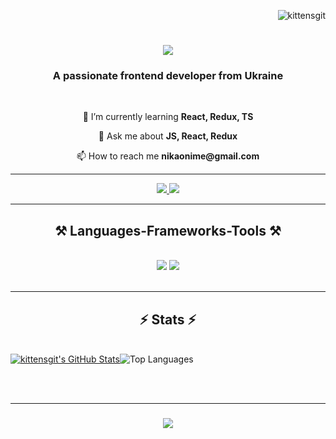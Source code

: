<p align="right"> <img src="https://komarev.com/ghpvc/?username=kittensgit&label=Profile%20views&color=0e75b6&style=flat" alt="kittensgit" /> </p>

<h1 align="center">
    <img src="https://readme-typing-svg.herokuapp.com/?font=Righteous&size=35&center=true&vCenter=true&width=500&height=70&duration=4000&lines=Hi+There!;+I'm+Nika!;" />
</h1>

<h3 align="center">A passionate frontend developer from Ukraine</h3>

<br/>

<div align="center">
  <p>
🌱 I’m currently learning <b>React, Redux, TS</b>
  </p>
  <p>
💬 Ask me about <b>JS, React, Redux</b>
  </p>
  <p>
📫 How to reach me <b>nikaonime@gmail.com</b> 
  </p>
</div>

<hr/>

<div align="center">
<a href="https://linkedin.com/in/nika-posh" target="blank">
  <img src="https://img.shields.io/badge/LinkedIn-0077B5?style=for-the-badge&logo=linkedin&logoColor=white" target="_blank" />
</a>
  <a href="mailto:nikaonime@gmail.com">
    <img src="https://img.shields.io/badge/Gmail-333333?style=for-the-badge&logo=gmail&logoColor=red" />
  </a>
</p>

<hr/>

<h2 align="center">⚒️ Languages-Frameworks-Tools ⚒️</h2>
<br/>
<div align="center">
    <img src="https://skillicons.dev/icons?i=react,redux,bootstrap,mui,html,css,vscode,github,figma,tailwind,git,scss,gulp" />
    <img src="https://skillicons.dev/icons?i=nodejs,python,javascript,typescript,c,php,express,mongodb" /><br>
</div>

<br/>
<hr/>

<h2 align="center">⚡ Stats ⚡</h2>
<br>
<div style="display: flex; align-items: center;">
    <a href="https://awesome-github-stats.azurewebsites.net/index.html??cardType=level-alternate&theme=dark&preferLogin=false">
        <img src="https://awesome-github-stats.azurewebsites.net/user-stats/kittensgit?cardType=level-alternate&theme=dark&preferLogin=false" alt="kittensgit's GitHub Stats" />
    </a>
    <img src="https://github-readme-stats.vercel.app/api/top-langs/?username=kittensgit&theme=dark&hide_border=false&include_all_commits=false&count_private=false&layout=compact" alt="Top Languages" />
</div>

<br/><br/>
<hr/>

<h3 align="center">
    <img src="https://readme-typing-svg.herokuapp.com/?font=Righteous&size=25&center=true&vCenter=true&width=500&height=70&duration=4000&lines=Thanks+for+visiting!+✌️;+Shoot+me+a+message+on+Linkedin!;I'm+always+down+to+collab+:)">
</h3>

<br/>
